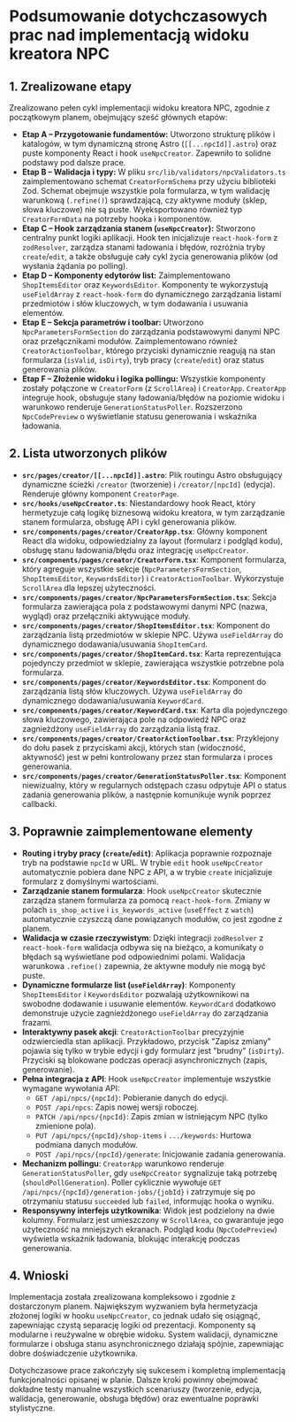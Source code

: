 # Podsumowanie dotychczasowych prac nad implementacją widoku kreatora NPC

## 1. Zrealizowane etapy

Zrealizowano pełen cykl implementacji widoku kreatora NPC, zgodnie z początkowym planem, obejmujący sześć głównych etapów:

- **Etap A – Przygotowanie fundamentów:** Utworzono strukturę plików i katalogów, w tym dynamiczną stronę Astro (`[[...npcId]].astro`) oraz puste komponenty React i hook `useNpcCreator`. Zapewniło to solidne podstawy pod dalsze prace.
- **Etap B – Walidacja i typy:** W pliku `src/lib/validators/npcValidators.ts` zaimplementowano schemat `CreatorFormSchema` przy użyciu biblioteki Zod. Schemat obejmuje wszystkie pola formularza, w tym walidację warunkową (`.refine()`) sprawdzającą, czy aktywne moduły (sklep, słowa kluczowe) nie są puste. Wyeksportowano również typ `CreatorFormData` na potrzeby hooka i komponentów.
- **Etap C – Hook zarządzania stanem (`useNpcCreator`):** Stworzono centralny punkt logiki aplikacji. Hook ten inicjalizuje `react-hook-form` z `zodResolver`, zarządza stanami ładowania i błędów, rozróżnia tryby `create`/`edit`, a także obsługuje cały cykl życia generowania plików (od wysłania żądania po polling).
- **Etap D – Komponenty edytorów list:** Zaimplementowano `ShopItemsEditor` oraz `KeywordsEditor`. Komponenty te wykorzystują `useFieldArray` z `react-hook-form` do dynamicznego zarządzania listami przedmiotów i słów kluczowych, w tym dodawania i usuwania elementów.
- **Etap E – Sekcja parametrów i toolbar:** Utworzono `NpcParametersFormSection` do zarządzania podstawowymi danymi NPC oraz przełącznikami modułów. Zaimplementowano również `CreatorActionToolbar`, którego przyciski dynamicznie reagują na stan formularza (`isValid`, `isDirty`), tryb pracy (`create`/`edit`) oraz status generowania plików.
- **Etap F – Złożenie widoku i logika pollingu:** Wszystkie komponenty zostały połączone w `CreatorForm` (z `ScrollArea`) i `CreatorApp`. `CreatorApp` integruje hook, obsługuje stany ładowania/błędów na poziomie widoku i warunkowo renderuje `GenerationStatusPoller`. Rozszerzono `NpcCodePreview` o wyświetlanie statusu generowania i wskaźnika ładowania.

## 2. Lista utworzonych plików

- **`src/pages/creator/[[...npcId]].astro`**: Plik routingu Astro obsługujący dynamiczne ścieżki `/creator` (tworzenie) i `/creator/[npcId]` (edycja). Renderuje główny komponent `CreatorPage`.
- **`src/hooks/useNpcCreator.ts`**: Niestandardowy hook React, który hermetyzuje całą logikę biznesową widoku kreatora, w tym zarządzanie stanem formularza, obsługę API i cykl generowania plików.
- **`src/components/pages/creator/CreatorApp.tsx`**: Główny komponent React dla widoku, odpowiedzialny za layout (formularz i podgląd kodu), obsługę stanu ładowania/błędu oraz integrację `useNpcCreator`.
- **`src/components/pages/creator/CreatorForm.tsx`**: Komponent formularza, który agreguje wszystkie sekcje (`NpcParametersFormSection`, `ShopItemsEditor`, `KeywordsEditor`) i `CreatorActionToolbar`. Wykorzystuje `ScrollArea` dla lepszej użyteczności.
- **`src/components/pages/creator/NpcParametersFormSection.tsx`**: Sekcja formularza zawierająca pola z podstawowymi danymi NPC (nazwa, wygląd) oraz przełączniki aktywujące moduły.
- **`src/components/pages/creator/ShopItemsEditor.tsx`**: Komponent do zarządzania listą przedmiotów w sklepie NPC. Używa `useFieldArray` do dynamicznego dodawania/usuwania `ShopItemCard`.
- **`src/components/pages/creator/ShopItemCard.tsx`**: Karta reprezentująca pojedynczy przedmiot w sklepie, zawierająca wszystkie potrzebne pola formularza.
- **`src/components/pages/creator/KeywordsEditor.tsx`**: Komponent do zarządzania listą słów kluczowych. Używa `useFieldArray` do dynamicznego dodawania/usuwania `KeywordCard`.
- **`src/components/pages/creator/KeywordCard.tsx`**: Karta dla pojedynczego słowa kluczowego, zawierająca pole na odpowiedź NPC oraz zagnieżdżony `useFieldArray` do zarządzania listą fraz.
- **`src/components/pages/creator/CreatorActionToolbar.tsx`**: Przyklejony do dołu pasek z przyciskami akcji, których stan (widoczność, aktywność) jest w pełni kontrolowany przez stan formularza i proces generowania.
- **`src/components/pages/creator/GenerationStatusPoller.tsx`**: Komponent niewizualny, który w regularnych odstępach czasu odpytuje API o status zadania generowania plików, a następnie komunikuje wynik poprzez callbacki.

## 3. Poprawnie zaimplementowane elementy

- **Routing i tryby pracy (`create`/`edit`)**: Aplikacja poprawnie rozpoznaje tryb na podstawie `npcId` w URL. W trybie `edit` hook `useNpcCreator` automatycznie pobiera dane NPC z API, a w trybie `create` inicjalizuje formularz z domyślnymi wartościami.
- **Zarządzanie stanem formularza**: Hook `useNpcCreator` skutecznie zarządza stanem formularza za pomocą `react-hook-form`. Zmiany w polach `is_shop_active` i `is_keywords_active` (`useEffect` z `watch`) automatycznie czyszczą dane powiązanych modułów, co jest zgodne z planem.
- **Walidacja w czasie rzeczywistym**: Dzięki integracji `zodResolver` z `react-hook-form` walidacja odbywa się na bieżąco, a komunikaty o błędach są wyświetlane pod odpowiednimi polami. Walidacja warunkowa `.refine()` zapewnia, że aktywne moduły nie mogą być puste.
- **Dynamiczne formularze list (`useFieldArray`)**: Komponenty `ShopItemsEditor` i `KeywordsEditor` pozwalają użytkownikowi na swobodne dodawanie i usuwanie elementów. `KeywordCard` dodatkowo demonstruje użycie zagnieżdżonego `useFieldArray` do zarządzania frazami.
- **Interaktywny pasek akcji**: `CreatorActionToolbar` precyzyjnie odzwierciedla stan aplikacji. Przykładowo, przycisk "Zapisz zmiany" pojawia się tylko w trybie edycji i gdy formularz jest "brudny" (`isDirty`). Przyciski są blokowane podczas operacji asynchronicznych (zapis, generowanie).
- **Pełna integracja z API**: Hook `useNpcCreator` implementuje wszystkie wymagane wywołania API:
  - `GET /api/npcs/{npcId}`: Pobieranie danych do edycji.
  - `POST /api/npcs`: Zapis nowej wersji roboczej.
  - `PATCH /api/npcs/{npcId}`: Zapis zmian w istniejącym NPC (tylko zmienione pola).
  - `PUT /api/npcs/{npcId}/shop-items` i `.../keywords`: Hurtowa podmiana danych modułów.
  - `POST /api/npcs/{npcId}/generate`: Inicjowanie zadania generowania.
- **Mechanizm pollingu**: `CreatorApp` warunkowo renderuje `GenerationStatusPoller`, gdy `useNpcCreator` sygnalizuje taką potrzebę (`shouldPollGeneration`). Poller cyklicznie wywołuje `GET /api/npcs/{npcId}/generation-jobs/{jobId}` i zatrzymuje się po otrzymaniu statusu `succeeded` lub `failed`, informując hooka o wyniku.
- **Responsywny interfejs użytkownika**: Widok jest podzielony na dwie kolumny. Formularz jest umieszczony w `ScrollArea`, co gwarantuje jego użyteczność na mniejszych ekranach. Podgląd kodu (`NpcCodePreview`) wyświetla wskaźnik ładowania, blokując interakcję podczas generowania.

## 4. Wnioski

Implementacja została zrealizowana kompleksowo i zgodnie z dostarczonym planem. Największym wyzwaniem była hermetyzacja złożonej logiki w hooku `useNpcCreator`, co jednak udało się osiągnąć, zapewniając czystą separację logiki od prezentacji. Komponenty są modularne i reużywalne w obrębie widoku. System walidacji, dynamiczne formularze i obsługa stanu asynchronicznego działają spójnie, zapewniając dobre doświadczenie użytkownika.

Dotychczasowe prace zakończyły się sukcesem i kompletną implementacją funkcjonalności opisanej w planie. Dalsze kroki powinny obejmować dokładne testy manualne wszystkich scenariuszy (tworzenie, edycja, walidacja, generowanie, obsługa błędów) oraz ewentualne poprawki stylistyczne.
